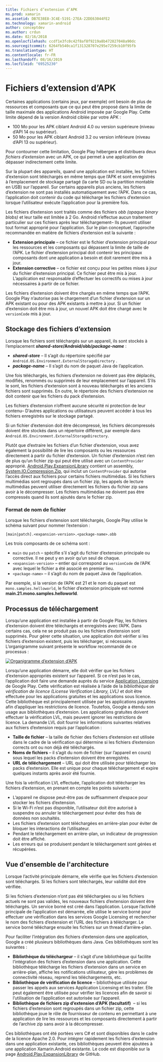 ```yaml
---
title: Fichiers d’extension d’APK
ms.prod: xamarin
ms.assetid: DB7E38E8-3C4E-5191-27EA-22DE63044FE2
ms.technology: xamarin-android
author: conceptdev
ms.author: crdun
ms.date: 02/16/2018
ms.openlocfilehash: ccdf1e3fc0c42f8af8f9219a8b472827048a90dc
ms.sourcegitcommit: 6264fb540ca1f131328707e295e7259cb10f95fb
ms.translationtype: HT
ms.contentlocale: fr-FR
ms.lasthandoff: 08/16/2019
ms.locfileid: "69525230"
---
```

# <a name="apk-expansion-files"></a>Fichiers d’extension d’APK

Certaines applications (certains jeux, par exemple) ont besoin de plus de ressources et composants que ce qui peut être proposé dans la limite de taille maximale des applications Android imposée par Google Play. Cette limite dépend de la version Android ciblée par votre APK :

- 100 Mo pour les APK ciblant Android 4.0 ou version supérieure (niveau d’API 14 ou supérieur).
- 50 Mo pour les APK ciblant Android 3.2 ou version inférieure (niveau d’API 13 ou supérieur).

Pour contourner cette limitation, Google Play hébergera et distribuera deux *fichiers d’extension* avec un APK, ce qui permet à une application de dépasser indirectement cette limite. 

Sur la plupart des appareils, quand une application est installée, les fichiers d’extension sont téléchargés en même temps que l’APK et sont enregistrés à l’emplacement de stockage partagé (la carte SD ou la partition montable en USB) sur l’appareil. Sur certains appareils plus anciens, les fichiers d’extension ne sont pas installés automatiquement avec l’APK. Dans ce cas, l’application doit contenir du code qui télécharge les fichiers d’extension lorsque l’utilisateur exécute l’application pour la première fois.

Les fichiers d’extension sont traités comme des fichiers *obb (opaque binary blobs)* et leur taille est limitée à 2 Go. Android n’effectue aucun traitement particulier sur ces fichiers après leur téléchargement&ndash; Ils peuvent utiliser tout format approprié pour l’application. Sur le plan conceptuel, l’approche recommandée en matière de fichiers d’extension est la suivante :

- **Extension principale** &ndash; ce fichier est le fichier d’extension principal pour les ressources et les composants qui dépassent la limite de taille de l’APK. Le fichier d’extension principal doit contenir les principaux composants dont une application a besoin et doit rarement être mis à jour.
- **Extension corrective** &ndash; ce fichier est conçu pour les petites mises à jour du fichier d’extension principal. Ce fichier peut être mis à jour. L’application est responsable d’effectuer les correctifs ou mises à jour nécessaires à partir de ce fichier.


Les fichiers d’extension doivent être chargés en même temps que l’APK.
Google Play n’autorise pas le chargement d’un fichier d’extension sur un APK existant ou pour des APK existants à mettre à jour. Si un fichier d’extension doit être mis à jour, un nouvel APK doit être chargé avec le `versionCode` mis à jour.


## <a name="expansion-file-storage"></a>Stockage des fichiers d’extension

Lorsque les fichiers sont téléchargés sur un appareil, ils sont stockés à l’emplacement **_shared-store_/Android/obb/_package-name_** :

- **_shared-store_** &ndash; Il s’agit du répertoire spécifié par `Android.OS.Environment.ExternalStorageDirectory` .
- **_package-name_** &ndash; Il s’agit du nom de paquet Java de l’application.


Une fois téléchargés, les fichiers d’extension ne doivent pas être déplacés, modifiés, renommés ou supprimés de leur emplacement sur l’appareil. S’ils le sont, les fichiers d’extension sont à nouveau téléchargés et les anciens fichiers sont supprimés. En outre, le répertoire des fichiers d’extension ne doit contenir que les fichiers du pack d’extension.

Les fichiers d’extension n’offrent aucune sécurité ni protection de leur contenu&ndash; D’autres applications ou utilisateurs peuvent accéder à tous les fichiers enregistrés sur le stockage partagé.

Si un fichier d’extension doit être décompressé, les fichiers décompressés doivent être stockés dans un répertoire différent, par exemple dans `Android.OS.Environment.ExternalStorageDirectory`.

Plutôt que d’extraire les fichiers d’un fichier d’extension, vous avez également la possibilité de lire les composants ou les ressources directement à partir du fichier d’extension. Un fichier d’extension n’est rien de plus qu’un fichier zip qui peut être utilisé avec un `ContentProvider` approprié. [Android.Play.ExpansionLibrary](https://github.com/mattleibow/Android.Play.ExpansionLibrary) contient un assembly, [System.IO.Compression.Zip](https://github.com/mattleibow/Android.Play.ExpansionLibrary/tree/master/System.IO.Compression.Zip), qui inclut un `ContentProvider` qui autorise l’accès direct aux fichiers pour certains fichiers multimédias. Si les fichiers multimédias sont regroupés dans un fichier zip, les appels de lecture multimédias peuvent utiliser directement les fichiers du fichier zip sans avoir à le décompresser. Les fichiers multimédias ne doivent pas être compressés quand ils sont ajoutés dans le fichier zip. 


### <a name="filename-format"></a>Format de nom de fichier

Lorsque les fichiers d’extension sont téléchargés, Google Play utilise le schéma suivant pour nommer l’extension :

```
[main|patch].<expansion-version>.<package-name>.obb
```

Les trois composants de ce schéma sont :

- `main` ou `patch` &ndash; spécifie s’il s’agit du fichier d’extension principale ou corrective. Il ne peut y en avoir qu’un seul de chaque.
- `<expansion-version>` &ndash; entier qui correspond au `versionCode` de l’APK avec lequel le fichier a été associé en premier lieu.
- `<package-name>` &ndash; il s’agit du nom de paquet Java de l’application.


Par exemple, si la version de l’APK est 21 et le nom du paquet est `mono.samples.helloworld`, le fichier d’extension principale est nommé **main.21.mono.samples.helloworld**.


## <a name="download-process"></a>Processus de téléchargement

Lorsqu’une application est installée à partir de Google Play, les fichiers d’extension doivent être téléchargés et enregistrés avec l’APK. Dans certains cas, cela ne se produit pas ou les fichiers d’extension sont supprimés. Pour gérer cette situation, une application doit vérifier si les fichiers d’extension existent, puis les télécharger, si nécessaire. L’organigramme suivant présente le workflow recommandé de ce processus :

[![Organigramme d’extension d’APK](apk-expansion-files-images/apkexpansion.png)](apk-expansion-files-images/apkexpansion.png#lightbox)

Lorsqu’une application démarre, elle doit vérifier que les fichiers d’extension appropriés existent sur l’appareil. Si ce n’est pas le cas, l’application doit faire une demande auprès du service [Application Licensing](https://developer.android.com/google/play/licensing/index.html) de Google Play. Cette vérification est réalisée à l’aide de la *bibliothèque de vérification de licence (License Verification Library, LVL)* et doit être effectuée pour les applications gratuites et les applications sous licence. Cette bibliothèque est principalement utilisée par les applications payantes afin d’appliquer les restrictions de licence. Toutefois, Google a étendu son usage aux bibliothèques d’extension. Les applications gratuites doivent effectuer la vérification LVL, mais peuvent ignorer les restrictions de licence. La demande LVL doit fournir les informations suivantes relatives aux fichiers d’extension requis par l’application : 

- **Taille de fichier** &ndash; la taille de fichier des fichiers d’extension est utilisée dans le cadre de la vérification qui détermine si les fichiers d’extension corrects ont ou non déjà été téléchargés.
- **Noms de fichiers** &ndash; il s’agit du nom de fichier (sur l’appareil en cours) sous lequel les packs d’extension doivent être enregistrés.
- **URL de téléchargement** &ndash; URL qui doit être utilisée pour télécharger les packs d’extension. Elle est unique pour chaque téléchargement et expire quelques instants après avoir été fournie.


Une fois la vérification LVL effectuée, l’application doit télécharger les fichiers d’extension, en prenant en compte les points suivants :

- L’appareil ne dispose peut-être pas de suffisamment d’espace pour stocker les fichiers d’extension.
- Si le Wi-Fi n’est pas disponible, l’utilisateur doit être autorisé à suspendre ou annuler le téléchargement pour éviter des frais de données non souhaités.
- Les fichiers d’extension sont téléchargées en arrière-plan pour éviter de bloquer les interactions de l’utilisateur.
- Pendant le téléchargement en arrière-plan, un indicateur de progression doit être affiché.
- Les erreurs qui se produisent pendant le téléchargement sont gérées et récupérées.



## <a name="architectural-overview"></a>Vue d'ensemble de l'architecture

Lorsque l’activité principale démarre, elle vérifie que les fichiers d’extension sont téléchargés. Si les fichiers sont téléchargés, leur validité doit être vérifiée.

Si les fichiers d’extension n’ont pas été téléchargées ou si les fichiers actuels ne sont pas valides, les nouveaux fichiers d’extension doivent être téléchargés. Un service borné est créé dans l’application. Lorsque l’activité principale de l’application est démarrée, elle utilise le service borné pour effectuer une vérification dans les services Google Licensing et rechercher le nom des fichiers d’extension et l’URL des fichiers à télécharger. Le service borné télécharge ensuite les fichiers sur un thread d’arrière-plan.

Pour faciliter l’intégration des fichiers d’extension dans une application, Google a créé plusieurs bibliothèques dans Java. Ces bibliothèques sont les suivantes :

- **Bibliothèque du téléchargeur** &ndash; il s’agit d’une bibliothèque qui facilite l’intégration des fichiers d’extension dans une application. Cette bibliothèque télécharge les fichiers d’extension dans un service en arrière-plan, affiche les notifications utilisateur, gère les problèmes de connectivité réseau, reprend les téléchargements, etc.
- **Bibliothèque de vérification de licence** &ndash; bibliothèque utilisée pour passer les appels aux services Application Licensing et les traiter. Elle peut également être utilisée pour vérifier les licences afin de savoir si l’utilisation de l’application est autorisée sur l’appareil.
- **Bibliothèque de fichiers zip d’extension d’APK (facultatif)**  &ndash; si les fichiers d’extension sont regroupés dans un fichier zip, cette bibliothèque joue le rôle de fournisseur de contenu en permettant à une application de lire les ressources et les composants directement à partir de l’archive zip sans avoir à la décompresser.


Ces bibliothèques ont été portées vers C# et sont disponibles dans le cadre de la licence Apache 2.0. Pour intégrer rapidement les fichiers d’extension dans une application existante, ces bibliothèques peuvent être ajoutées à une application Xamarin.Android existante. Le code est disponible sur la page [Android.Play.ExpansionLibrary](https://github.com/mattleibow/Android.Play.ExpansionLibrary) de GitHub.
